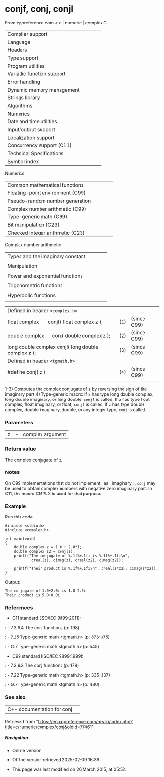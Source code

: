 # conjf, conj, conjl

From cppreference.com
< c‎ | numeric‎ | complex
 C

|  |  |  |  |  |
| --- | --- | --- | --- | --- |
| Compiler support | | | | |
| Language | | | | |
| Headers | | | | |
| Type support | | | | |
| Program utilities | | | | |
| Variadic function support | | | | |
| Error handling | | | | |
| Dynamic memory management | | | | |
| Strings library | | | | |
| Algorithms | | | | |
| Numerics | | | | |
| Date and time utilities | | | | |
| Input/output support | | | | |
| Localization support | | | | |
| Concurrency support (C11) | | | | |
| Technical Specifications | | | | |
| Symbol index | | | | |

 Numerics

|  |  |  |  |  |
| --- | --- | --- | --- | --- |
| Common mathematical functions | | | | |
| Floating-point environment (C99) | | | | |
| Pseudo-random number generation | | | | |
| Complex number arithmetic (C99) | | | | |
| Type-generic math (C99) | | | | |
| Bit manipulation (C23) | | | | |
| Checked integer arithmetic (C23) | | | | |

 Complex number arithmetic

|  |  |  |  |  |
| --- | --- | --- | --- | --- |
| Types and the imaginary constant | | | | |
| |  |  |  |  |  | | --- | --- | --- | --- | --- | | complex(C99) | | | | | | _Complex_I(C99) | | | | | | CMPLX(C11) | | | | | | |  |  |  |  |  | | --- | --- | --- | --- | --- | | imaginary(C99) | | | | | | _Imaginary_I(C99) | | | | | | I(C99) | | | | | |
| Manipulation | | | | |
| |  |  |  |  |  | | --- | --- | --- | --- | --- | | cimag(C99) | | | | | | creal(C99) | | | | | | carg(C99) | | | | | | |  |  |  |  |  | | --- | --- | --- | --- | --- | | cabs(C99) | | | | | | ****conj****(C99) | | | | | | cproj(C99) | | | | | |
| Power and exponential functions | | | | |
| |  |  |  |  |  | | --- | --- | --- | --- | --- | | cexp(C99) | | | | | | clog(C99) | | | | | | |  |  |  |  |  | | --- | --- | --- | --- | --- | | cpow(C99) | | | | | | csqrt(C99) | | | | | |
| Trigonometric functions | | | | |
| |  |  |  |  |  | | --- | --- | --- | --- | --- | | ccos(C99) | | | | | | csin(C99) | | | | | | ctan(C99) | | | | | | |  |  |  |  |  | | --- | --- | --- | --- | --- | | cacos(C99) | | | | | | casin(C99) | | | | | | catan(C99) | | | | | |
| Hyperbolic functions | | | | |
| |  |  |  |  |  | | --- | --- | --- | --- | --- | | ccosh(C99) | | | | | | csinh(C99) | | | | | | ctanh(C99) | | | | | | |  |  |  |  |  | | --- | --- | --- | --- | --- | | cacosh(C99) | | | | | | casinh(C99) | | | | | | catanh(C99) | | | | | |

|  |  |  |
| --- | --- | --- |
| Defined in header `<complex.h>` |  |  |
| float complex       conjf( float complex z ); | (1) | (since C99) |
| double complex      conj( double complex z ); | (2) | (since C99) |
| long double complex conjl( long double complex z ); | (3) | (since C99) |
| Defined in header `<tgmath.h>` |  |  |
| #define conj( z ) | (4) | (since C99) |
|  |  |  |

1-3) Computes the complex conjugate of `z` by reversing the sign of the imaginary part.4) Type-generic macro: if `z` has type long double complex, long double imaginary, or long double, `conjl` is called. If `z` has type float complex, float imaginary, or float, `conjf` is called. If `z` has type double complex, double imaginary, double, or any integer type, `conj` is called.

### Parameters

|  |  |  |
| --- | --- | --- |
| z | - | complex argument |

### Return value

The complex conjugate of `z`.

### Notes

On C99 implementations that do not implement I as _Imaginary_I, `conj` may be used to obtain complex numbers with negative zero imaginary part. In C11, the macro CMPLX is used for that purpose.

### Example

Run this code

```
#include <stdio.h>
#include <complex.h>
 
int main(void)
{
    double complex z = 1.0 + 2.0*I;
    double complex z2 = conj(z);
    printf("The conjugate of %.1f%+.1fi is %.1f%+.1fi\n",
            creal(z), cimag(z), creal(z2), cimag(z2));
 
    printf("Their product is %.1f%+.1fi\n", creal(z*z2), cimag(z*z2));
}

```

Output:

```
The conjugate of 1.0+2.0i is 1.0-2.0i
Their product is 5.0+0.0i

```

### References

- C11 standard (ISO/IEC 9899:2011):

:   - 7.3.9.4 The conj functions (p: 198)

:   - 7.25 Type-generic math <tgmath.h> (p: 373-375)

:   - G.7 Type-generic math <tgmath.h> (p: 545)

- C99 standard (ISO/IEC 9899:1999):

:   - 7.3.9.3 The conj functions (p: 179)

:   - 7.22 Type-generic math <tgmath.h> (p: 335-337)

:   - G.7 Type-generic math <tgmath.h> (p: 480)

### See also

|  |  |
| --- | --- |
| C++ documentation for conj | |

Retrieved from "<https://en.cppreference.com/mwiki/index.php?title=c/numeric/complex/conj&oldid=77461>"

##### Navigation

- Online version
- Offline version retrieved 2025-02-09 16:39.

- This page was last modified on 26 March 2015, at 05:52.